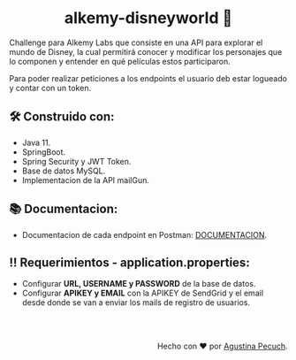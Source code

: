 <h1 align="center"> alkemy-disneyworld 👸</h1>

Challenge para Alkemy Labs que consiste en una API para explorar el mundo de Disney, la cual permitirá conocer y modificar los personajes que lo componen y entender en qué películas estos participaron.

Para poder realizar peticiones a los endpoints el usuario deb estar logueado y contar con un token.

## 🛠️ Construido con:
- Java 11.
- SpringBoot.
- Spring Security y JWT Token.
- Base de datos MySQL.
- Implementacion de la API mailGun.

## 📚 Documentacion:

- Documentacion de cada endpoint en Postman: <a href="https://documenter.getpostman.com/view/16169885/UUxzA7bN"> DOCUMENTACION</a>.

## 	:bangbang: Requerimientos - application.properties:

- Configurar <strong>URL, USERNAME y PASSWORD</strong> de la base de datos.
- Configurar <strong>APIKEY y EMAIL</strong> con la APIKEY de SendGrid y el email desde donde se van a enviar los mails de registro de usuarios.

</br>
</br>

<p align="right">Hecho con ❤️ por <a href="https://www.linkedin.com/in/agustina-pecuch/">Agustina Pecuch</a>.</p>
